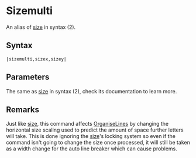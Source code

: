 # Sizemulti

An alias of [size](size.md) in syntax (2).

## Syntax

````
|sizemulti,sizex,sizey|
````

## Parameters

The same as [size](size.md) in syntax (2), check its documentation to learn more.

## Remarks

Just like [size](size.md), this command affects [OrganiseLines](../Related%20Systems/Automatic%20Line%20Breaks/OrganiseLines.md) by changing the horizontal size scaling used to predict the amount of space further letters will take. This is done ignoring the [size](size.md)'s locking system so even if the command isn't going to change the size once processed, it will still be taken as a width change for the auto line breaker which can cause problems.
